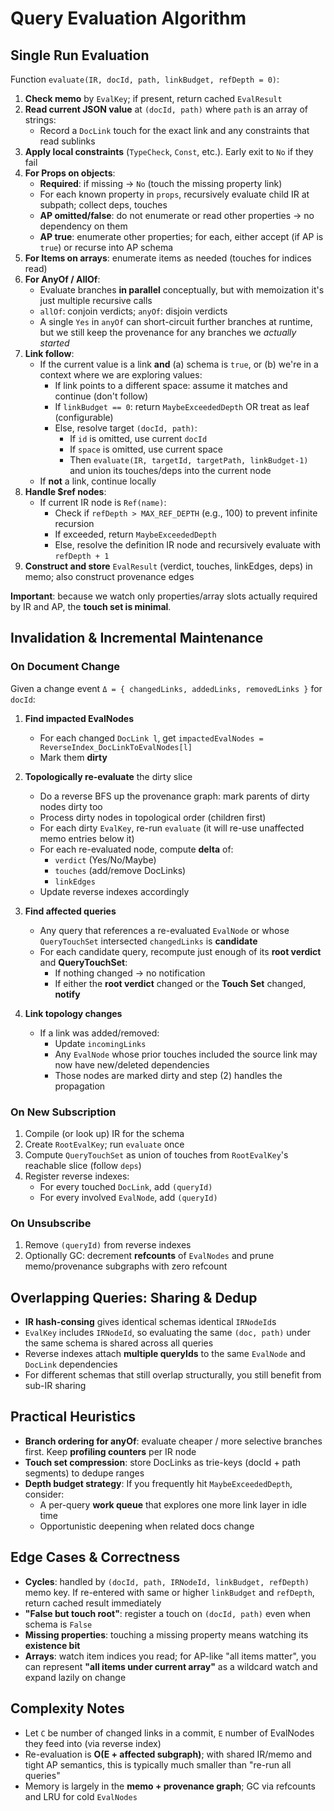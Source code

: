 # Query Evaluation Algorithm

## Single Run Evaluation

Function `evaluate(IR, docId, path, linkBudget, refDepth = 0)`:

1. **Check memo** by `EvalKey`; if present, return cached `EvalResult`
2. **Read current JSON value** at `(docId, path)` where `path` is an array of
   strings:
   - Record a `DocLink` touch for the exact link and any constraints that read
     sublinks
3. **Apply local constraints** (`TypeCheck`, `Const`, etc.). Early exit to `No`
   if they fail
4. **For Props on objects**:
   - **Required**: if missing → `No` (touch the missing property link)
   - For each known property in `props`, recursively evaluate child IR at
     subpath; collect deps, touches
   - **AP omitted/false**: do not enumerate or read other properties → no
     dependency on them
   - **AP true**: enumerate other properties; for each, either accept (if AP is
     `true`) or recurse into AP schema
5. **For Items on arrays**: enumerate items as needed (touches for indices read)
6. **For AnyOf / AllOf**:
   - Evaluate branches **in parallel** conceptually, but with memoization it's
     just multiple recursive calls
   - `allOf`: conjoin verdicts; `anyOf`: disjoin verdicts
   - A single `Yes` in `anyOf` can short-circuit further branches at runtime,
     but we still keep the provenance for any branches we _actually started_
7. **Link follow**:
   - If the current value is a link **and** (a) schema is `true`, or (b) we're
     in a context where we are exploring values:
     - If link points to a different space: assume it matches and continue
       (don't follow)
     - If `linkBudget == 0`: return `MaybeExceededDepth` OR treat as leaf
       (configurable)
     - Else, resolve target `(docId, path)`:
       - If `id` is omitted, use current `docId`
       - If `space` is omitted, use current space
       - Then `evaluate(IR, targetId, targetPath, linkBudget-1)` and union its
         touches/deps into the current node
   - If **not** a link, continue locally
8. **Handle $ref nodes**:
   - If current IR node is `Ref(name)`:
     - Check if `refDepth > MAX_REF_DEPTH` (e.g., 100) to prevent infinite
       recursion
     - If exceeded, return `MaybeExceededDepth`
     - Else, resolve the definition IR node and recursively evaluate with
       `refDepth + 1`
9. **Construct and store** `EvalResult` (verdict, touches, linkEdges, deps) in
   memo; also construct provenance edges

**Important**: because we watch only properties/array slots actually required by
IR and AP, the **touch set is minimal**.

## Invalidation & Incremental Maintenance

### On Document Change

Given a change event `Δ = { changedLinks, addedLinks, removedLinks }` for
`docId`:

1. **Find impacted EvalNodes**
   - For each changed `DocLink l`, get
     `impactedEvalNodes = ReverseIndex_DocLinkToEvalNodes[l]`
   - Mark them **dirty**

2. **Topologically re-evaluate** the dirty slice
   - Do a reverse BFS up the provenance graph: mark parents of dirty nodes dirty
     too
   - Process dirty nodes in topological order (children first)
   - For each dirty `EvalKey`, re-run `evaluate` (it will re-use unaffected memo
     entries below it)
   - For each re-evaluated node, compute **delta** of:
     - `verdict` (Yes/No/Maybe)
     - `touches` (add/remove DocLinks)
     - `linkEdges`
   - Update reverse indexes accordingly

3. **Find affected queries**
   - Any query that references a re-evaluated `EvalNode` or whose
     `QueryTouchSet` intersected `changedLinks` is **candidate**
   - For each candidate query, recompute just enough of its **root verdict** and
     **QueryTouchSet**:
     - If nothing changed → no notification
     - If either the **root verdict** changed or the **Touch Set** changed,
       **notify**

4. **Link topology changes**
   - If a link was added/removed:
     - Update `incomingLinks`
     - Any `EvalNode` whose prior touches included the source link may now have
       new/deleted dependencies
     - Those nodes are marked dirty and step (2) handles the propagation

### On New Subscription

1. Compile (or look up) IR for the schema
2. Create `RootEvalKey`; run `evaluate` once
3. Compute `QueryTouchSet` as union of touches from `RootEvalKey`'s reachable
   slice (follow `deps`)
4. Register reverse indexes:
   - For every touched `DocLink`, add `(queryId)`
   - For every involved `EvalNode`, add `(queryId)`

### On Unsubscribe

1. Remove `(queryId)` from reverse indexes
2. Optionally GC: decrement **refcounts** of `EvalNodes` and prune
   memo/provenance subgraphs with zero refcount

## Overlapping Queries: Sharing & Dedup

- **IR hash-consing** gives identical schemas identical `IRNodeId`s
- `EvalKey` includes `IRNodeId`, so evaluating the same `(doc, path)` under the
  same schema is shared across all queries
- Reverse indexes attach **multiple queryIds** to the same `EvalNode` and
  `DocLink` dependencies
- For different schemas that still overlap structurally, you still benefit from
  sub-IR sharing

## Practical Heuristics

- **Branch ordering for anyOf**: evaluate cheaper / more selective branches
  first. Keep **profiling counters** per IR node
- **Touch set compression**: store DocLinks as trie-keys (docId + path segments)
  to dedupe ranges
- **Depth budget strategy**: If you frequently hit `MaybeExceededDepth`,
  consider:
  - A per-query **work queue** that explores one more link layer in idle time
  - Opportunistic deepening when related docs change

## Edge Cases & Correctness

- **Cycles**: handled by `(docId, path, IRNodeId, linkBudget, refDepth)` memo
  key. If re-entered with same or higher `linkBudget` and `refDepth`, return
  cached result immediately
- **"False but touch root"**: register a touch on `(docId, path)` even when
  schema is `False`
- **Missing properties**: touching a missing property means watching its
  **existence bit**
- **Arrays**: watch item indices you read; for AP-like "all items matter", you
  can represent **"all items under current array"** as a wildcard watch and
  expand lazily on change

## Complexity Notes

- Let `C` be number of changed links in a commit, `E` number of EvalNodes they
  feed into (via reverse index)
- Re-evaluation is **O(E + affected subgraph)**; with shared IR/memo and tight
  AP semantics, this is typically much smaller than "re-run all queries"
- Memory is largely in the **memo + provenance graph**; GC via refcounts and LRU
  for cold `EvalNodes`

